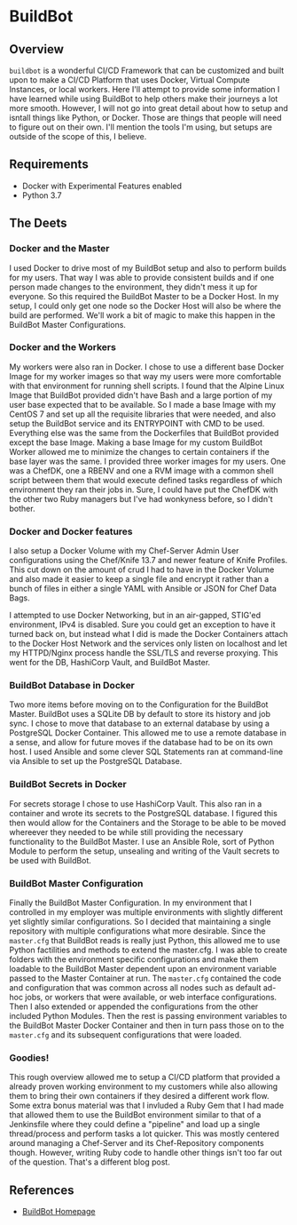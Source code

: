 # BuildBot

## Overview

`buildbot` is a wonderful CI/CD Framework that can be customized and built upon
to make a CI/CD Platform that uses Docker, Virtual Compute Instances, or local
workers. Here I'll attempt to provide some information I have learned while
using BuildBot to help others make their journeys a lot more smooth. However, I will not go into great detail about how to setup and isntall things like Python, or Docker. Those are things that people will need to figure out on their own. I'll mention the tools I'm using, but setups are outside of the scope of this, I believe.

## Requirements

* Docker with Experimental Features enabled
* Python 3.7

## The Deets

### Docker and the Master

I used Docker to drive most of my BuildBot setup and also to perform builds for my users. That way I was able to provide consistent builds and if one person made changes to the environment, they didn't mess it up for everyone. So this required the BuildBot Master to be a Docker Host. In my setup, I could only get one node so the Docker Host will also be where the build are performed. We'll work a bit of magic to make this happen in the BuildBot Master Configurations.

### Docker and the Workers

My workers were also ran in Docker. I chose to use a different base Docker Image for my worker images so that way my users were more comfortable with that environment for running shell scripts. I found that the Alpine Linux Image that BuildBot provided didn't have Bash and a large portion of my user base expected that to be available. So I made a base Image with my CentOS 7 and set up all the requisite libraries that were needed, and also setup the BuildBot service and its ENTRYPOINT with CMD to be used. Everything else was the same from the Dockerfiles that BuildBot provided except the base Image. Making a base Image for my custom BuildBot Worker allowed me to minimize the changes to certain containers if the base layer was the same. I provided three worker images for my users. One was a ChefDK, one a RBENV and one a RVM image with a common shell script between them that would execute defined tasks regardless of which environment they ran their jobs in. Sure, I could have put the ChefDK with the other two Ruby managers but I've had wonkyness before, so I didn't bother.

### Docker and Docker features

I also setup a Docker Volume with my Chef-Server Admin User configurations using the Chef/Knife 13.7 and newer feature of Knife Profiles. This cut down on the amount of crud I had to have in the Docker Volume and also made it easier to keep a single file and encrypt it rather than a bunch of files in either a single YAML with Ansible or JSON for Chef Data Bags.

I attempted to use Docker Networking, but in an air-gapped, STIG'ed environment, IPv4 is disabled. Sure you could get an exception to have it turned back on, but instead what I did is made the Docker Containers attach to the Docker Host Network and the services only listen on localhost and let my HTTPD/Nginx process handle the SSL/TLS and reverse proxying. This went for the DB, HashiCorp Vault, and BuildBot Master.

### BuildBot Database in Docker

Two more items before moving on to the Configuration for the BuildBot Master. BuildBot uses a SQLite DB by default to store its history and job sync. I chose to move that database to an external database by using a PostgreSQL Docker Container. This allowed me to use a remote database in a sense, and allow for future moves if the database had to be on its own host. I used Ansible and some clever SQL Statements ran at command-line via Ansible to set up the PostgreSQL Database.

### BuildBot Secrets in Docker

For secrets storage I chose to use HashiCorp Vault. This also ran in a container and wrote its secrets to the PostgreSQL database. I figured this then would allow for the Containers and the Storage to be able to be moved whereever they needed to be while still providing the necessary functionality to the BuildBot Master. I use an Ansible Role, sort of Python Module to perform the setup, unsealing and writing of the Vault secrets to be used with BuildBot.

### BuildBot Master Configuration

Finally the BuildBot Master Configuration. In my environment that I controlled in my employer was multiple environments with slightly different yet slightly similar configurations. So I decided that maintaining a single repository with multiple configurations what more desirable. Since the `master.cfg` that BuildBot reads is really just Python, this allowed me to use Python factilities and methods to extend the master.cfg. I was able to create folders with the environment specific configurations and make them loadable to the BuildBot Master dependent upon an environment variable passed to the Master Container at run. The `master.cfg` contained the code and configuration that was common across all nodes such as default ad-hoc jobs, or workers that were available, or web interface configurations. Then I also extended or appended the configurations from the other included Python Modules. Then the rest is passing environment variables to the BuildBot Master Docker Container and then in turn pass those on to the `master.cfg` and its subsequent configurations that were loaded.

### Goodies!

This rough overview allowed me to setup a CI/CD platform that provided a already proven working environment to my customers while also allowing them to bring their own containers if they desired a different work flow. Some extra bonus material was that I invluded a Ruby Gem that I had made that allowed them to use the BuildBot environment similar to that of a Jenkinsfile where they could define a "pipeline" and load up a single thread/process and perform tasks a lot quicker. This was mostly centered around managing a Chef-Server and its Chef-Repository components though. However, writing Ruby code to handle other things isn't too far out of the question. That's a different blog post.



## References

* [BuildBot Homepage](https://buildbot.net)
